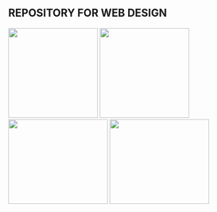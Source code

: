 ## REPOSITORY FOR WEB DESIGN

<body>
<div id="container">  
  <img src="https://upload.wikimedia.org/wikipedia/commons/6/61/HTML5_logo_and_wordmark.svg" width="180px" height="180px">
  <img src="https://upload.wikimedia.org/wikipedia/commons/d/d5/CSS3_logo_and_wordmark.svg" width="180px" height="180px">
  <img src="https://upload.wikimedia.org/wikipedia/commons/thumb/9/96/Sass_Logo_Color.svg/512px-Sass_Logo_Color.svg.png?20150315202757" width="200px" height="170px">
  <img src="https://upload.wikimedia.org/wikipedia/commons/thumb/b/b2/Bootstrap_logo.svg/512px-Bootstrap_logo.svg.png" width="200px" height="170px">
</div>
</body>